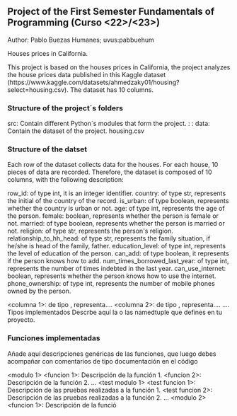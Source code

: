 <h2>Project of the First Semester Fundamentals of Programming (Curso <22>/<23>)</h2>

Author: Pablo Buezas Humanes; uvus:pabbuehum

Houses prices in California.

<p>This project is based on the houses prices in California, the project analyzes the house prices data published in 
this Kaggle dataset (https://www.kaggle.com/datasets/ahmedzaky01/housing?select=housing.csv). The dataset has 10 columns.

<h3>Structure of the project´s folders</h3>
src: Contain different Python´s modules that form the project.
<housing.py>: 
<housing_test.py>:
data: Contain the dataset of the project.
 housing.csv
  

<h3>Structure of the datset</h3>

 Each row of the dataset collects data for the houses. For each house, 10 pieces of data are recorded. Therefore, the dataset is composed of 10 columns, with the following description:

row_id: of type int, it is an integer identifier.
country: of type str, represents the initial of the country of the record.
is_urban: of type boolean, represents whether the country is urban or not.
age: of type int, represents the age of the person.
female: boolean, represents whether the person is female or not.
married: of type boolean, represents whether the person is married or not.
religion: of type str, represents the person's religion.
relationship_to_hh_head: of type str, represents the family situation, if he/she is head of the family, father.
education_level: of type int, represents the level of education of the person.
can_add: of type boolean, it represents if the person knows how to add.
num_times_borrowed_last_year: of type int, represents the number of times indebted in the last year.
can_use_internet: boolean, represents whether the person knows how to use the internet.
phone_ownership: of type int, represents the number of mobile phones owned by the person.


<columna 1>: de tipo <tipo>, representa....
<columna 2>: de tipo <tipo>, representa.... ....
Tipos implementados
Descrbe aquí la o las namedtuple que defines en tu proyecto.

<h3>Funciones implementadas</h3>
Añade aquí descripciones genéricas de las funciones, que luego debes acompañar con comentarios de tipo documentación en el código

<modulo 1>
<funcion 1>: Descripción de la función 1.
<funcion 2>: Descripción de la función 2.
...
<test modulo 1>
<test funcion 1>: Descripción de las pruebas realizadas a la función 1.
<test funcion 2>: Descripción de las pruebas realizadas a la función 2.
...
<modulo 2>
<funcion 1>: Descripción de la funció
